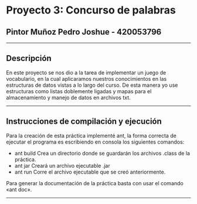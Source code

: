 # Proyecto 3: Concurso de palabras 

## Pintor Muñoz Pedro Joshue - 420053796

----

## Descripción

En este proyecto se nos dio a la tarea de implementar un juego de vocabulario, en la cual aplicaramos nuestros conocimientos en las estructuras de datos vistas a lo largo del curso. De esta manera yo use estructuras como listas doblemente ligadas y mapas para el almacenamiento y manejo de datos en archivos txt.

----

## Instrucciones de compilación y ejecución

Para la creación de esta práctica implementé ant, la forma correcta de ejecutar el programa es escribiendo en consola los siguientes comandos: 

 * ant build    Crea un directorio donde se guardarán los archivos .class de la práctica.
 * ant jar      Creará un archivo ejecutable .jar
 * ant run	    Corre el archivo ejecutable que se creó anteriormente.
 
 Para generar la documentación de la práctica basta con usar el comando «ant doc».
 
----

